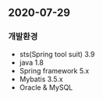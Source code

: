 

## 2020-07-29

### 개발환경
* sts(Spring tool suit) 3.9
* java 1.8
* Spring framework 5.x
* Mybatis 3.5.x
* Oracle & MySQL
